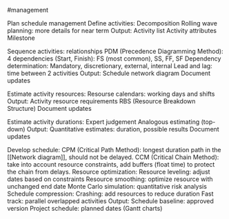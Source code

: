 #management 

Plan schedule management
Define activities:
	Decomposition
	Rolling wave planning: more details for near term
	Output:
		Activity list
		Activity attributes
		Milestone

Sequence activities: relationships
	PDM (Precedence Diagramming Method):
		4 dependencies (Start, Finish): FS (most common), SS, FF, SF
	Dependency determination:
		Mandatory, discretionary, external, internal
	Lead and lag: time between 2 activities
	Output:
		Schedule network diagram
		Document updates

Estimate activity resources:
	Resourse calendars: working days and shifts
	Output:
		Activity resource requirements
		RBS (Resource Breakdown Structure)
		Document updates

Estimate activity durations:
	Expert judgement
	Analogous estimating (top-down)
	Output:
		Quantitative estimates: duration, possible results
		Document updates

Develop schedule:
	CPM (Critical Path Method): longest duration path in the [[Network diagram]], should not be delayed.
	CCM (Critical Chain Method): take into account resource constraints, add buffers (float time) to protect the chain from delays.
	Resource optimization:
		Resource leveling: adjust dates based on constraints
		Resource smoothing: optimize resource with unchanged end date
		Monte Carlo simulation: quantitative risk analysis
		Schedule compression:
			Crashing: add resources to reduce duration
			Fast track: parallel overlapped activities
		Output:
			Schedule baseline: approved version
			Project schedule: planned dates (Gantt charts)
